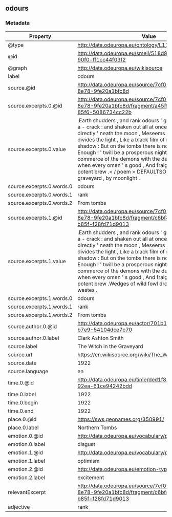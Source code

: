 ## odours

### Metadata

| Property | Value |
| -------- | ----- |
| @type | http://data.odeuropa.eu/ontology/L11_Smell |
| @id | http://data.odeuropa.eu/smell/518d938a-747a-5ce6-90f0-ff1cc44f03f2 |
| @graph | http://data.odeuropa.eu/wikisource |
| label | odours |
| source.@id | http://data.odeuropa.eu/source/7cf0159a-e8ae-5619-8e78-9fe20a1bfc8d |
| source.excerpts.0.@id | http://data.odeuropa.eu/source/7cf0159a-e8ae-5619-8e78-9fe20a1bfc8d/fragment/a45ffc28-47f5-5d5f-85f6-5086734cc22b |
| source.excerpts.0.value | .Earth shudders , and rank odours ' gin to rise From tombs a - crack : and shaken out all at once From mid - air , and directly ' neath the moon , Meseems what hanging wing divides the light , Like a black film of mist , or thickest shadow : But on the tombs there is no shadow ! First Witch Enough ! ' twill be a prosperous night , methinks , For commerce of the demons with the dead , And for us too , when every omen ' s good , And fraight with promise of a potent brew .< / poem > DEFAULTSORT Scene : A forsaken graveyard , by moonlight . |
| source.excerpts.0.words.0 | odours |
| source.excerpts.0.words.1 | rank |
| source.excerpts.0.words.2 | From tombs |
| source.excerpts.1.@id | http://data.odeuropa.eu/source/7cf0159a-e8ae-5619-8e78-9fe20a1bfc8d/fragment/c6bf858a-9a52-5711-b85f-f28fd71d9013 |
| source.excerpts.1.value | .Earth shudders , and rank odours ' gin to rise From tombs a - crack : and shaken out all at once From mid - air , and directly ' neath the moon , Meseems what hanging wing divides the light , Like a black film of mist , or thickest shadow : But on the tombs there is no shadow ! First Witch Enough ! ' twill be a prosperous night , methinks , For commerce of the demons with the dead , And for us too , when every omen ' s good , And fraight with promise of a potent brew .Wedges of wild fowl drove over the watery wastes . |
| source.excerpts.1.words.0 | odours |
| source.excerpts.1.words.1 | rank |
| source.excerpts.1.words.2 | From tombs |
| source.author.0.@id | http://data.odeuropa.eu/actor/701b1432-d404-576c-b7e9-54104dce7c70 |
| source.author.0.label | Clark Ashton Smith |
| source.label | The Witch in the Graveyard |
| source.url | https://en.wikisource.org/wiki/The_Witch_in_the_Graveyard |
| source.date | 1922 |
| source.language | en |
| time.0.@id | http://data.odeuropa.eu/time/ded1f801-3273-5705-92ea-61ce94242bdd |
| time.0.label | 1922 |
| time.0.begin | 1922 |
| time.0.end | 1922 |
| place.0.@id | https://sws.geonames.org/350991/ |
| place.0.label | Northern Tombs |
| emotion.0.@id | http://data.odeuropa.eu/vocabulary/plutchik/disgust |
| emotion.0.label | disgust |
| emotion.1.@id | http://data.odeuropa.eu/vocabulary/plutchik/optimism |
| emotion.1.label | optimism |
| emotion.2.@id | http://data.odeuropa.eu/emotion-type/excitement |
| emotion.2.label | excitement |
| relevantExcerpt | http://data.odeuropa.eu/source/7cf0159a-e8ae-5619-8e78-9fe20a1bfc8d/fragment/c6bf858a-9a52-5711-b85f-f28fd71d9013 |
| adjective | rank |
